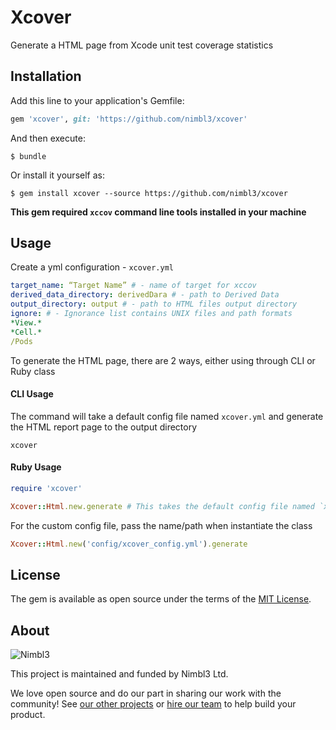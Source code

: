 # Xcover

Generate a HTML page from Xcode unit test coverage statistics

## Installation

Add this line to your application's Gemfile:

```ruby
gem 'xcover', git: 'https://github.com/nimbl3/xcover'
```

And then execute:

    $ bundle

Or install it yourself as:

    $ gem install xcover --source https://github.com/nimbl3/xcover
    
**This gem required `xccov` command line tools installed in your machine**

## Usage

Create a yml configuration - `xcover.yml`

```yaml
target_name: “Target Name” # - name of target for xccov
derived_data_directory: derivedDara # - path to Derived Data
output_directory: output # - path to HTML files output directory
ignore: # - Ignorance list contains UNIX files and path formats
*View.*
*Cell.*
/Pods
```

To generate the HTML page, there are 2 ways, either using through CLI or Ruby class

#### CLI Usage

The command will take a default config file named `xcover.yml` and generate the HTML report page to the output directory

```
xcover
```

#### Ruby Usage

```ruby
require 'xcover'

Xcover::Html.new.generate # This takes the default config file named `xcover.yml`
```

For the custom config file, pass the name/path when instantiate the class

```ruby
Xcover::Html.new('config/xcover_config.yml').generate
```

## License

The gem is available as open source under the terms of the [MIT License](http://opensource.org/licenses/MIT).

## About

![Nimbl3](https://dtvm7z6brak4y.cloudfront.net/logo/logo-repo-readme.jpg)

This project is maintained and funded by Nimbl3 Ltd.

We love open source and do our part in sharing our work with the community!
See [our other projects][community] or [hire our team][hire] to help build your product.

[community]: https://github.com/nimbl3
[hire]: https://nimbl3.com/
